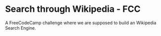 Search through Wikipedia   - FCC
========

A FreeCodeCamp challenge where we are supposed to build an Wikipedia Search Engine.
